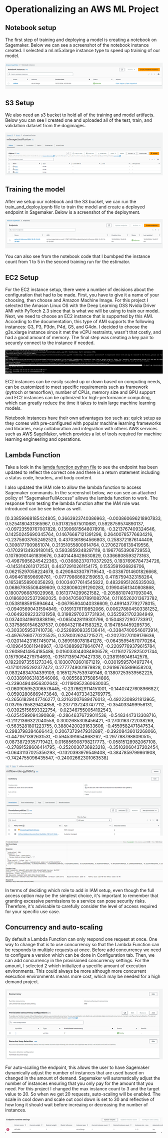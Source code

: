 # Operationalizing an AWS ML Project

## Notebook setup

The first step of training and deploying a model is creating a notebook on Sagemaker. Below we can see a screenshot of the notebook instance created. I selected a ml.m5.xlarge instance type to speed up training of our model.

![image](notebook.png)

## S3 Setup

We also need an s3 bucket to hold all of the training and model artifacts. Below you can see I created one and uploaded all of the test, train, and validation dataset from the dogimages.

![image](s3.png)

## Training the model

After we setup our notebook and the S3 bucket, we can run the train_and_deploy.ipynb file to train the model and create a deployed endpoint in Sagemaker. Below is a screenshot of the deployment.

![endpoint](endpoint.png)

You can also see from the notebook code that I bumbped the instance count from 1 to 5 in the second training run for the estimator.

## EC2 Setup

For the EC2 instance setup, there were a number of decisions about the configuration that had to be made. First, you have to give it a name of your choosing, then choose and Amazon Machine Image. For this project I selected the Amason Linux OS with the Deep Learning OSS Nvidia Driver AMI with PyTorch 2.3 since that is what we will be using to train our model. Next, we need to choose an EC2 instance that is supported by this AMI. According to the documentation, this type of AMI supports the following instances: G3, P3, P3dn, P4d, G5, and G4dn. I decided to choose the g3s.xlarge instance since it met the vCPU restraints, wasn't that costly, and had a good amount of memory. The final step was creating a key pair to securely connect to the instance if needed.

![ec2](ec2.png)

EC2 instances can be easily scaled up or down based on computing needs, can be customized to meet specific requirements such as framework (pytroch or tensorflow), number of CPUs, memory size and GPU support and EC2 instances can be optimized for high-performance computing, which can greatly reduce the time it takes to train large machine learning models.

Notebook instances have their own advantages too such as: quick setup as they comes with pre-configured with popular machine learning frameworks and libraries, easy collaboration and integration with others AWS services such as AWS SageMaker, which provides a lot of tools required for machine learning engineering and operations.

## Lambda Function

Take a look in the [lamda function python file](lamdafunction.py) to see the endpoint has been updated to reflect the correct one and there is a return statement including a status code, headers, and body content.

I also updated the IAM role to allow the lambda function to access Sagemaker commands. In the screenshot below, we can see an attached policy of "SagemakerFullAccess" allows the lambda function to work. The response from testing the lambda function after the IAM role was introduced can be see below as well.

[0.33859968185424805, 0.3663923740386963, -0.003860696218907833, 0.5254180431365967, 0.5317825675010681, 0.5928759574890137, -0.09723559767007828, 0.13906815648078918, -0.3213767409324646, 0.14250245690345764, 0.14676687121391296, 0.26400765776634216, -0.23756037652492523, 0.4370361864566803, 0.2583721876144409, 0.3098177909851074, 0.21351055800914764, 0.27062708139419556, -0.17029134929180145, 0.5933859348297119, 0.19677653908729553, 0.10780901461839676, 0.3401448428630829, 0.3366808593273163, -0.49879956245422363, -0.036882370710372925, 0.1937696784734726, -0.1453142613172531, 0.44372910261154175, 0.1553591936826706, 0.06215297058224678, 0.42908433079719543, -0.03367014601826668, 0.4964616596698761, -0.07779868692159653, 0.41157594323158264, 0.16538558900356293, 0.10034077614545822, 0.48326951265335083, 0.06867935508489609, 0.3280060291290283, 0.19904561340808868, 0.18007966876029968, 0.1613774299621582, -0.20588107407093048, 0.018682025372982025, 0.004705607891082764, 0.11165262013673782, 0.05381885915994644, -0.06795904040336609, 0.4991437792778015, -0.09405690431594849, -0.1691376119852066, 0.006278804503381252, -0.06492692232131958, 0.31982970237731934, 0.3525921702384949, 0.037403419613838196, -0.0850428119301796, 0.15048272907733917, 0.33758601546287537, 0.06643211841583252, 0.1947854459285736, -0.3033059537410736, -0.25268909335136414, -0.33847400546073914, -0.49767860770225525, 0.3780326247215271, -0.20270270109176636, -0.020144231617450714, 0.3699180781841278, -0.06435954570770264, -0.1096450611948967, -0.12438899278640747, -0.22097769379615784, 0.26089414954185486, 0.016033044084906578, -0.11612752825021744, 0.1579064279794693, -0.15171359479427338, 0.2381916046142578, 0.19220973551273346, 0.10300702601671219, -0.03019595704972744, -0.17101295292377472, 0.2777749001979828, 0.26196765899658203, 0.08324834704399109, 0.16512757539749146, 0.13807253539562225, -0.033891063183546066, -0.0855683758854866, -0.23904944956302643, -0.11190952360630035, -0.060905952006578445, -0.2376629114151001, -0.14407427608966827, -0.05902806669473648, -0.20440733432769775, -0.26561829447746277, 0.32162007689476013, -0.4922308921813965, 0.03795785829424858, -0.23771372437477112, -0.354033499956131, -0.03925156593322754, -0.023467550054192543, -0.6254599094390869, -0.28646376729011536, -0.5483447313308716, -0.21121366322040558, 0.3002685308456421, -0.2700163722038269, -0.5635281801223755, 0.38804200291633606, -0.4559582471847534, 0.2983798384666443, 0.20673729479312897, -0.39208436012268066, -0.4471971392631531, -0.5945391654968262, -0.2977887988090515, 0.08738729357719421, 0.016856908798217773, -0.05815128982067108, -0.27891528606414795, -0.2520030736923218, -0.35102060437202454, -0.06431137025356293, -0.1320393979549408, -0.3847859799861908, -0.7424755096435547, -0.24002662301063538]

![iam](iamroles.png)

![lambda](testlambda.png)

In terms of deciding which role to add in IAM setup, even though the full access option may be the simplest choice, it's important to remember that granting excessive permissions to a service can pose security risks. Therefore, it's advisable to carefully consider the level of access required for your specific use case.

## Concurrency and auto-scaling

By default a Lambda Function can only respond one request at once. One way to change that is to use concurrency so that the Lambda Function can be responds to multiple requests at once. Before add concurrency we need to configure a version which can be done in Configuration tab. Then, we can add concurrency in the provisioned concurrency settings. For the amount, I selected 2 which initialized a specific amount of execution environments. This could always be more although more concurrent execution environments means more cost, which may be needed for a high demand project.

![conc](conc.png)

For auto-scaling the endpoint, this allows the user to have Sagemaker dynamically adjust the number of instances that are used based on changed in the amount of demand. Sagemaker will automatically adjust the number of instances ensuring that you only pay for the amount that you need. For this project I changed the max instance count to 3 and the target value to 20. So when we get 20 requests, auto-scaling will be enabled. The scale in cool down and scale out cool down is set to 30 and reflective of how long it should wait before increaing or decreasing the number of instances.

![sclaing](scaling.png)